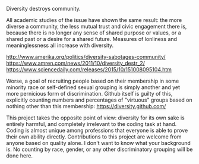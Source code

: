 Diversity destroys community.

All academic studies of the issue have shown the same result: the more diverse a community, the less mutual trust and civic engagement there is,
because there is no longer any sense of shared purpose or values, or a shared past or a desire for a shared future. Measures of lonliness and
meaninglessness all increase with diversity.

http://www.amerika.org/politics/diversity-sabotages-community/
https://www.amren.com/news/2011/10/diversity_destr_2/
https://www.sciencedaily.com/releases/2015/10/151008095104.htm

Worse, a goal of recruiting people based on their membership in some minority race or self-defined sexual grouping is simply another and yet more
pernicious form of discrimination. Github itself is guilty of this, explicitly counting numbers and percentages of "virtuous" groups based on nothing
other than this membership: https://diversity.github.com/

This project takes the opposite point of view: diversity for its own sake is entirely harmful, and completely irrelevant to the coding task at hand.
Coding is almost unique among professions that everyone is able to prove their own ability directly. Contributions to this project are welcome from
anyone based on quality alone. I don't want to know what your background is. No counting by race, gender, or any other discriminatory grouping will be
done here.

